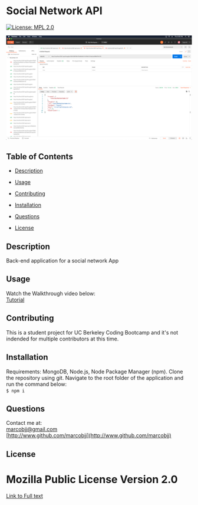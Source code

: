 
# Social Network API



[![License: MPL 2.0](https://img.shields.io/badge/License-MPL%202.0-brightgreen.svg)](https://opensource.org/licenses/MPL-2.0)

![Screenshot](/assets/screenshot.png?raw=true) 

## Table of Contents


 
* [Description](#description)  
 
* [Usage](#usage)  
 
* [Contributing](#contributing)  
 
* [Installation](#installation)  
 
* [Questions](#questions)  
 
* [License](#license)  
  


## Description


Back-end application for a social network App  

## Usage


Watch the Walkthrough video below:  
[Tutorial](https://www.youtube.com/watch?v=76RFnwRlZlc&ab_channel=MarcoEvangelista)  

## Contributing


This is a student project for UC Berkeley Coding Bootcamp and it's not indended for multiple contributors at this time.  
 

## Installation


Requirements: MongoDB, Node.js, Node Package Manager (npm). Clone the repository using git. Navigate to the root folder of the application and run the command below:  
 ``` $ npm i ```   

## Questions


Contact me at:  
[marcobjj@gmail.com](mailto:marcobjj@gmail.com)  
[http://www.github.com/marcobjj](http://www.github.com/marcobjj)  

## License


Mozilla Public License Version 2.0  
==================================  
[Link to Full text](https://choosealicense.com/licenses/mpl-2.0/)
    

